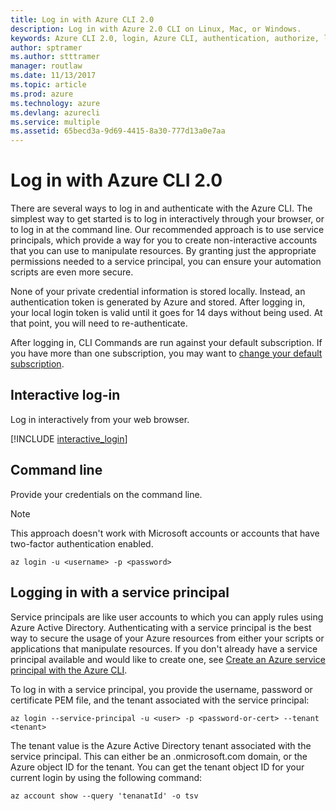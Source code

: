 ```yaml
---
title: Log in with Azure CLI 2.0
description: Log in with Azure 2.0 CLI on Linux, Mac, or Windows.
keywords: Azure CLI 2.0, login, Azure CLI, authentication, authorize, log in
author: sptramer
ms.author: stttramer
manager: routlaw
ms.date: 11/13/2017
ms.topic: article
ms.prod: azure
ms.technology: azure
ms.devlang: azurecli
ms.service: multiple
ms.assetid: 65becd3a-9d69-4415-8a30-777d13a0e7aa
---
```


# Log in with Azure CLI 2.0

There are several ways to log in and authenticate with the Azure CLI. The simplest way to get started is to log in interactively through your browser, or to log in at the command line. Our recommended approach is to use service principals, which provide a way for you to create non-interactive accounts that you can use to manipulate resources. By granting just the appropriate permissions needed to a service principal, you can ensure your automation scripts are even more secure. 

None of your private credential information is stored locally. Instead, an authentication token is generated by Azure and stored. After logging in, your local login token is valid until it goes for 14 days without being used. At that point, you will need to re-authenticate.

After logging in, CLI Commands are run against your default subscription. If you have more than one subscription, you may want to [change your default subscription](manage-azure-subscriptions-azure-cli.md).

## Interactive log-in

Log in interactively from your web browser.

[!INCLUDE [interactive_login](includes/interactive-login.md)]

## Command line

Provide your credentials on the command line.

> [!Note]
> This approach doesn't work with Microsoft accounts or accounts that have two-factor authentication enabled.

```azurecli-interactive
az login -u <username> -p <password>
```

## Logging in with a service principal

Service principals are like user accounts to which you can apply rules using Azure Active Directory.
Authenticating with a service principal is the best way to secure the usage of your Azure resources
from either your scripts or applications that manipulate resources. If you don't already have a service principal available and
would like to create one, see [Create an Azure service principal with the Azure CLI](create-an-azure-service-principal-azure-cli.md).

To log in with a service principal, you provide the username, password or certificate PEM file, and the tenant associated with the service principal:

```azurecli-interactive
az login --service-principal -u <user> -p <password-or-cert> --tenant <tenant>
```

The tenant value is the Azure Active Directory tenant associated with the service principal. This can either be an .onmicrosoft.com domain, or the Azure object ID for the tenant.
You can get the tenant object ID for your current login by using the following command:

```azurecli
az account show --query 'tenanatId' -o tsv
```


